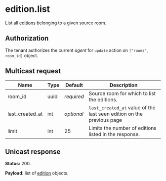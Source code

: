 # edition.list

List all [editions](../edition.md#edition) belonging to a given source room.

## Authorization

The tenant authorizes the current _agent_ for `update` action on `["rooms", room_id]` object.

## Multicast request

Name            | Type       | Default    | Description
--------------- | ---------- | ---------- | ------------------------------------------------------------
room_id         | uuid       | _required_ | Source room for which to list the editions.
last_created_at | int        | _optional_ | `last_created_at` value of the last seen edition on the previous page
limit           | int        |        25  | Limits the number of editions listed in the response.


## Unicast response

**Status:** 200.

**Payload:** list of [edition](../edition.md#edition) objects.
